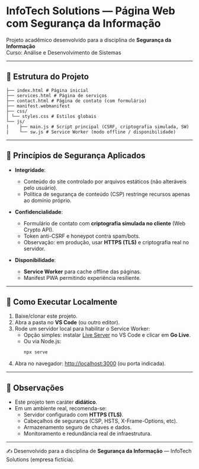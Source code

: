 # InfoTech Solutions — Página Web com Segurança da Informação

Projeto acadêmico desenvolvido para a disciplina de **Segurança da Informação**  
Curso: Análise e Desenvolvimento de Sistemas  

---

## 📌 Estrutura do Projeto
```/
├── index.html # Página inicial
├── services.html # Página de serviços
├── contact.html # Página de contato (com formulário)
├── manifest.webmanifest
├── css/
│ └── styles.css # Estilos globais
└── js/
|    ├── main.js # Script principal (CSRF, criptografia simulada, SW)
|    └── sw.js # Service Worker (modo offline / disponibilidade)
```
---

## 🔐 Princípios de Segurança Aplicados
- **Integridade**:  
  - Conteúdo do site controlado por arquivos estáticos (não alteráveis pelo usuário).  
  - Política de segurança de conteúdo (CSP) restringe recursos apenas ao domínio próprio.  

- **Confidencialidade**:  
  - Formulário de contato com **criptografia simulada no cliente** (Web Crypto API).  
  - Token anti-CSRF e honeypot contra spam/bots.  
  - Observação: em produção, usar **HTTPS (TLS)** e criptografia real no servidor.  

- **Disponibilidade**:  
  - **Service Worker** para cache offline das páginas.  
  - Manifest PWA permitindo experiência resiliente.  

---

## 🚀 Como Executar Localmente

1. Baixe/clonar este projeto.  
2. Abra a pasta no **VS Code** (ou outro editor).  
3. Rode um servidor local para habilitar o Service Worker:  
   - Opção simples: instalar [Live Server](https://marketplace.visualstudio.com/items?itemName=ritwickdey.LiveServer) no VS Code e clicar em **Go Live**.  
   - Ou via Node.js:  
     ```bash
     npx serve
     ```  
4. Abra no navegador: [http://localhost:3000](http://localhost:3000) (ou porta indicada).  

---

## 📄 Observações
- Este projeto tem caráter **didático**.  
- Em um ambiente real, recomenda-se:  
  - Servidor configurado com **HTTPS (TLS)**.  
  - Cabeçalhos de segurança (CSP, HSTS, X-Frame-Options, etc).  
  - Armazenamento seguro de chaves e dados.  
  - Monitoramento e redundância real de infraestrutura.  

---

✍️ Desenvolvido para a disciplina de **Segurança da Informação** — InfoTech Solutions (empresa fictícia).